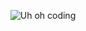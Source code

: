 <p align="center"> 
  <img src="https://media.giphy.com/media/dbtDDSvWErdf2/giphy.gif" alt="Uh oh coding" />
</p>

<!--
**domtronn/domtronn** is a ✨ _special_ ✨ repository because its `README.md` (this file) appears on your GitHub profile.

Here are some ideas to get you started:

- 🔭 I’m currently working on ...
- 🌱 I’m currently learning ...
- 👯 I’m looking to collaborate on ...
- 🤔 I’m looking for help with ...
- 💬 Ask me about ...
- 📫 How to reach me: ...
- 😄 Pronouns: ...
- ⚡ Fun fact: ...
-->

